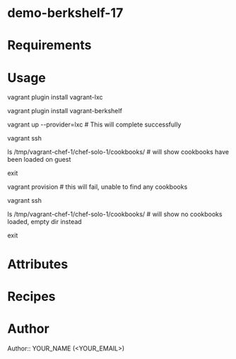 # demo-berkshelf-17

# Requirements

# Usage
vagrant plugin install vagrant-lxc

vagrant plugin install vagrant-berkshelf

vagrant up --provider=lxc # This will complete successfully

vagrant ssh

  ls /tmp/vagrant-chef-1/chef-solo-1/cookbooks/ # will show cookbooks have been loaded on guest

  exit

vagrant provision # this will fail, unable to find any cookbooks

vagrant ssh

  ls /tmp/vagrant-chef-1/chef-solo-1/cookbooks/ # will show no cookbooks loaded, empty dir instead

  exit

# Attributes

# Recipes

# Author

Author:: YOUR_NAME (<YOUR_EMAIL>)
